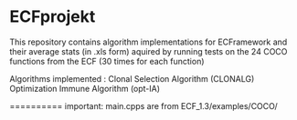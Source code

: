 ECFprojekt
==========

This repository contains algorithm implementations for ECFramework and their average stats (in .xls form) aquired by running tests on the 24 COCO functions from the ECF (30 times for each function)

Algorithms implemented :
	Clonal Selection Algorithm (CLONALG)
	Optimization Immune Algorithm (opt-IA) 


==========
important: main.cpps are from ECF_1.3/examples/COCO/

